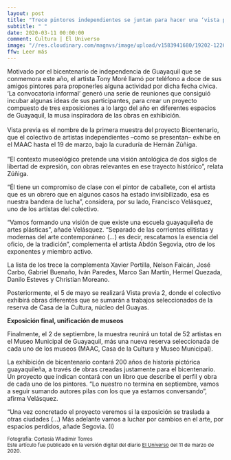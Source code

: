 ```yaml
---
layout: post
title: "Trece pintores independientes se juntan para hacer una ‘vista previa’ del arte ‘guayaco’"
subtitle: " "
date: 2020-03-11 00:00:00
comment: Cultura | El Universo
image: "//res.cloudinary.com/magnvs/image/upload/v1583941680/19202-1226_baktji.jpg"
ffw: Leer más
---
```

Motivado por el bicentenario de independencia de Guayaquil que se conmemora este año, el artista Tony Moré llamó por teléfono a doce de sus amigos pintores para proponerles alguna actividad por dicha fecha cívica. ‘La convocatoria informal’ generó una serie de reuniones que consiguió incubar algunas ideas de sus participantes, para crear un proyecto compuesto de tres exposiciones a lo largo del año en diferentes espacios de Guayaquil, la musa inspiradora de las obras en exhibición.<br /><br/>Vista previa es el nombre de la primera muestra del proyecto Bicentenario, que el colectivo de artistas independientes –como se presentan– exhibe en el MAAC hasta el 19 de marzo, bajo la curaduría de Hernán Zúñiga.<br /><br/>“El contexto museológico pretende una visión antológica de dos siglos de libertad de expresión, con obras relevantes en ese trayecto histórico”, relata Zúñiga.  

“Él tiene un compromiso de clase con el pintor de caballete, con el artista que es un obrero que en algunos casos ha estado invisibilizado, esa es nuestra bandera de lucha”, considera, por su lado, Francisco Velásquez, uno de los artistas del colectivo.

“Vamos formando una visión de que existe una escuela guayaquileña de artes plásticas”, añade Velásquez. “Separado de las corrientes elitistas y modernas del arte contemporáneo (...) es decir, rescatamos la esencia del oficio, de la tradición”, complementa el artista Abdón Segovia, otro de los exponentes y miembro activo.  

La lista de los trece la complementa Xavier Portilla, Nelson Faicán, José Carbo, Gabriel Buenaño, Iván Paredes, Marco San Martín, Hermel Quezada, Danilo Esteves y Christian Moreano.  

Posteriormente, el 5 de mayo se realizará Vista previa 2, donde el colectivo exhibirá obras diferentes que se sumarán a trabajos seleccionados de la reserva de Casa de la Cultura, núcleo del Guayas.  

**Exposición final, unificación de museos**  

Finalmente, el 2 de septiembre, la muestra reunirá un total de 52 artistas en el Museo Municipal de Guayaquil, más una nueva reserva seleccionada de cada uno de los museos (MAAC, Casa de la Cultura y Museo Municipal).

La exhibición de bicentenario contará 200 años de historia pictórica guayaquileña, a través de obras creadas justamente para el bicentenario. Un proyecto que indican contará con un libro que describe el perfil y obra de cada uno de los pintores. “Lo nuestro no termina en septiembre, vamos a seguir sumando autores pilas con los que ya estamos conversando”, afirma Velásquez.

“Una vez concretado el proyecto veremos si la exposición se traslada a otras ciudades (...) Más adelante vamos a luchar por cambios en el arte, por espacios perdidos, añade Segovia. (I)

<small>Fotografía: Cortesía Wladimir Torres<br />Este artículo fue publicado en la versión digital del diario [El Universo](//www.eluniverso.com/entretenimiento/2020/03/11/nota/7776270/trece-pintores-independientes-se-juntan-hacer-vista-previa) del 11 de marzo de 2020.</small>
